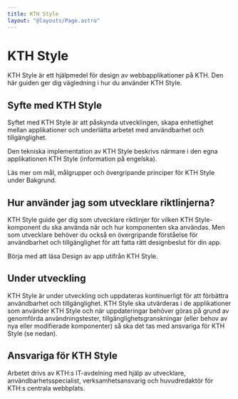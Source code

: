 ```yaml
---
title: KTH Style
layout: "@layouts/Page.astro"
---
```


# KTH Style

KTH Style är ett hjälpmedel för design av webbapplikationer på KTH. Den här guiden ger dig vägledning i hur du använder KTH Style.

## Syfte med KTH Style

Syftet med KTH Style är att påskynda utvecklingen, skapa enhetlighet mellan applikationer och underlätta arbetet med användbarhet och tillgänglighet.

Den tekniska implementation av KTH Style beskrivs närmare i den egna applikationen KTH Style (information på engelska).

Läs mer om mål, målgrupper och övergripande principer för KTH Style under Bakgrund.

## Hur använder jag som utvecklare riktlinjerna?

KTH Style guide ger dig som utvecklare riktlinjer för vilken KTH Style-komponent du ska använda när och hur komponenten ska användas. Men som utvecklare behöver du också en övergripande förståelse för användbarhet och tillgänglighet för att fatta rätt designbeslut för din app.

Börja med att läsa Design av app utifrån KTH Style.

## Under utveckling

KTH Style är under utveckling och uppdateras kontinuerligt för att förbättra användbarhet och tillgänglighet. KTH Style ska utvärderas i de applikationer som använder KTH Style och när uppdateringar behöver göras på grund av genomförda användningstester, tillgänglighetsgranskningar (eller behov av nya eller modifierade komponenter) så ska det tas med ansvariga för KTH Style (se nedan).

## Ansvariga för KTH Style

Arbetet drivs av KTH:s IT-avdelning med hjälp av utvecklare, användbarhetsspecialist, verksamhetsansvarig och huvudredaktör för KTH:s centrala webbplats.
